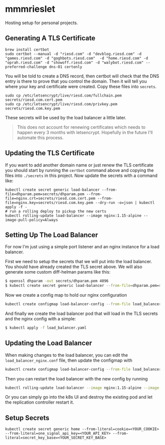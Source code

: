 # mmmrieslet

Hosting setup for personal projects.

## Generating A TLS Certificate

```
brew install certbot
sudo certbot --manual -d "riesd.com" -d "devblog.riesd.com" -d "games.riesd.com" -d "goghbots.riesd.com"  -d "home.riesd.com" -d "oprah.riesd.com" -d "showoff.riesd.com" -d "walybot.riesd.com" --preferred-challenge dns-01 certonly
```

You will be told to create a DNS record, then certbot will check that the DNS entry is there to prove that you control the domain.
Then it will tell you where your key and certificate were created.
Copy these files into `secrets`.

```
sudo cp /etc/letsencrypt/live/riesd.com/fullchain.pem secrets/riesd.com.cert.pem
sudo cp /etc/letsencrypt/live/riesd.com/privkey.pem secrets/riesd.com.key.pem
```

These secrets will be used by the load balancer a little later.

> This does not account for renewing certificates which needs to happen every 3 months with letsencrypt.
> Hopefully in the future I'll automate this process.

## Updating the TLS Certificate

If you want to add another domain name or just renew the TLS certificate you should start by running the `certbot` command above and copying the files into `./secrets` in this project.
Now update the secrets with a command like:

```
kubectl create secret generic load-balancer --from-file=dhparam.pem=secrets/dhparam.pem --from-file=nginx.crt=secrets/riesd.com.cert.pem --from-file=nginx.key=secrets/riesd.com.key.pem --dry-run -o=json | kubectl apply -f -
# run a rolling deploy to pickup the new certs
kubectl rolling-update load-balancer --image nginx:1.15-alpine --image-pull-policy=Always
```

## Setting Up The Load Balancer

For now I'm just using a simple port listener and an nginx instance for a load balancer.

First we need to setup the secrets that we will put into the load balancer.
You should have already created the TLS secret above.
We will also generate some custom diff-helman params like this:

```bash
$ openssl dhparam -out secrets/dhparam.pem 4096
$ kubectl create secret generic load-balancer --from-file=dhparam.pem=secrets/dhparam.pem --from-file=nginx.crt=secrets/riesd.com.cert.pem --from-file=nginx.key=secrets/riesd.com.key.pem
```

Now we create a config map to hold our nginx configuration

```bash
kubectl create configmap load-balancer-config --from-file load_balancer_nginx.conf
```

And finally we create the load balancer pod that will load in the TLS secrets and the nginx config with a simple:

```bash
$ kubectl apply -f load_balancer.yaml
```

## Updating the Load Balancer

When making changes to the load balancer, you can edit the `load_balancer_nginx.conf` file, then update the configmap with

```bash
kubectl create configmap load-balancer-config --from-file load_balancer_nginx.conf --dry-run -o=json | kubectl apply -f -
```

Then you can restart the load balancer with the new config by running

```bash
kubectl rolling-update load-balancer --image nginx:1.15-alpine --image-pull-policy=Always
```

Or you can simply go into the k8s UI and destroy the existing pod and let the replication controller restart it.

## Setup Secrets

```
kubectl create secret generic home --from-literal=cookie=<YOUR_COOKIE> --from-literal=one_signal_api_key=<YOUR_API_KEY> --from-literal=secret_key_base=<YOUR_SECRET_KEY_BASE>
```
